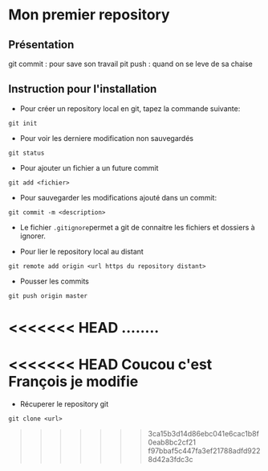 # Mon premier repository

## Présentation
git commit : pour save son travail
pit push : quand on se leve de sa chaise

## Instruction pour l'installation
* Pour créer un repository local en git, tapez la commande suivante:
```shell
git init
```

* Pour voir les derniere modification non sauvegardés
```shell
git status
```

* Pour ajouter un fichier a un future commit
```shell
git add <fichier>
```

* Pour sauvegarder les modifications ajouté dans un commit:
```shell
git commit -m <description>
```

* Le fichier `.gitignore`permet a git de connaitre les fichiers et dossiers à ignorer.

* Pour lier le repository local au distant
```shell
git remote add origin <url https du repository distant>
```

* Pousser les commits
```shell
git push origin master
```
<<<<<<< HEAD
........
=======

<<<<<<< HEAD
Coucou c'est François je modifie
=======
* Récuperer le repository git
```shell
git clone <url>
```
>>>>>>> 3ca15b3d14d86ebc041e6cac1b8f0eab8bc2cf21
>>>>>>> f97bbaf5c447fa3ef21788adfd9228d42a3fdc3c
